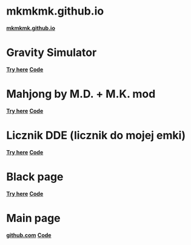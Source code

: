 # mkmkmk.github.io
**[mkmkmk.github.io](https://mkmkmk.github.io/)**

# Gravity Simulator
**[Try here](https://mkmkmk.github.io/GravitySim/index.html)**
**[Code](https://github.com/mkmkmk/GravitySim)**


# Mahjong by M.D. + M.K. mod
**[Try here](https://mkmkmk.github.io/mahjong-md-mk-mod/mj.html)**
**[Code](https://github.com/mkmkmk/mahjong-md-mk-mod)**


# Licznik DDE (licznik do mojej emki)
**[Try here](https://mkmkmk.github.io/licznikDDE/)**
**[Code](https://github.com/mkmkmk/licznikDDE)**

# Black page
**[Try here](https://mkmkmk.github.io/BlackPage/index.html)**
**[Code](https://github.com/mkmkmk/BlackPage)**

# Main page
**[github.com](https://github.com/mkmkmk/mkmkmk.github.io)**
**[Code]()**

